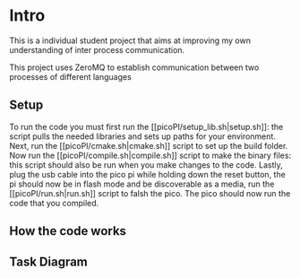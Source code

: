 # Intro
This is a individual student project that aims at improving my own understanding of inter process communication.

This project uses ZeroMQ to establish communication between two processes of different languages

## Setup
To run the code you must first run the [[picoPI/setup_lib.sh|setup.sh]]: the script pulls the needed libraries and sets up paths for your environment. Next, run the [[picoPI/cmake.sh|cmake.sh]] script to set up the build folder. Now run the [[picoPI/compile.sh|compile.sh]] script to make the binary files: this script should also be run when you make changes to the code. Lastly, plug the usb cable into the pico pi while holding down the reset button, the pi should now be in flash mode and be discoverable as a media, run the [[picoPI/run.sh|run.sh]] script to falsh the pico. The pico should now run the code that you compiled.

## How the code works


## Task Diagram


## 